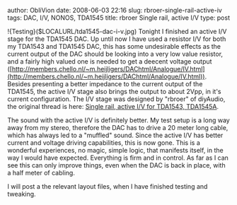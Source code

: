 author: ObliVion
date: 2008-06-03 22:16
slug: rbroer-single-rail-active-iv
tags: DAC, I/V, NONOS, TDA1545
title: rbroer Single rail, active I/V
type: post

!{Testing}($LOCALURL/tda1545-dac-i-v.jpg)
Tonight I finished an active I/V stage for the TDA1545 DAC. Up until
now I have used a resistor I/V for both my TDA1543 and TDA1545 DAC, this
has some undesirable effects as the current output of the DAC should be
looking into a very low value resistor, and a fairly high valued one is
needed to get a deecent voltage output
([http://members.chello.nl/~m.heijligers/DAChtml/Analogue/IV.html](http://members.chello.nl/~m.heijligers/DAChtml/Analogue/IV.html)).
Besides presenting a better impedance to the current output of the
TDA1545, the active I/V stage also brings the output to about 2Vpp, in
it's current configuration. The I/V stage was designed by "rbroer" of
diyAudio, the original thread is here: [Single rail, active I/V for
TDA1543,
TDA1545A](http://www.diyaudio.com/forums/showthread.php?s=&threadid=28144&perpage=50&pagenumber=1).

The sound with the active I/V is definitely better. My test setup is a
long way away from my stereo, therefore the DAC has to drive a 20 meter
long cable, which has always led to a "muffled" sound. Since the active
I/V has better current and voltage driving capabilities, this is now
gone. This is a wonderful experiences, no magic, simple logic, that
manifests itself, in the way I would have expected. Everything is firm
and in control. As far as I can see this can only improve things, even
when the DAC is back in place, with a half meter of cabling.

I will post a the relevant layout files, when I have finished testing
and tweaking.
